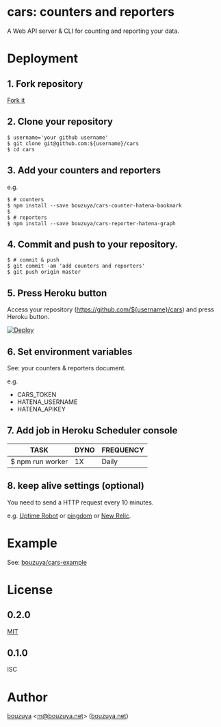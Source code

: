 # cars: counters and reporters

A Web API server & CLI for counting and reporting your data.

# Deployment

## 1. Fork repository

[Fork it](https://github.com/bouzuya/cars/fork)

## 2. Clone your repository

```
$ username='your github username'
$ git clone git@github.com:${username}/cars
$ cd cars
```

## 3. Add your counters and reporters

e.g.

```
$ # counters
$ npm install --save bouzuya/cars-counter-hatena-bookmark
$
$ # reporters
$ npm install --save bouzuya/cars-reporter-hatena-graph
```

## 4. Commit and push to your repository.

```
$ # commit & push
$ git commit -am 'add counters and reporters'
$ git push origin master
```

## 5. Press Heroku button

Access your repository (https://github.com/${username}/cars) and press Heroku button.

[![Deploy](https://www.herokucdn.com/deploy/button.png)](https://heroku.com/deploy)

## 6. Set environment variables

See: your counters & reporters document.

e.g.

- CARS_TOKEN
- HATENA_USERNAME
- HATENA_APIKEY

## 7. Add job in Heroku Scheduler console

 TASK             | DYNO | FREQUENCY
------------------|------|-----------
 $ npm run worker | 1X   | Daily

## 8. keep alive settings (optional)

You need to send a HTTP request every 10 minutes.

e.g. [Uptime Robot](https://uptimerobot.com/) or [pingdom](https://www.pingdom.com/) or [New Relic](http://newrelic.com/).

# Example

See: [bouzuya/cars-example](https://github.com/bouzuya/cars-example)

# License

## 0.2.0

[MIT](LICENSE)

## 0.1.0

ISC

# Author

[bouzuya][] &lt;[m@bouzuya.net][email]&gt; ([bouzuya.net][url])

[bouzuya]: https://github.com/bouzuya/
[email]: mailto:m@bouzuya.net
[url]: http://bouzuya.net
